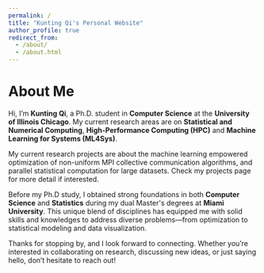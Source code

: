 ```yaml
---
permalink: /
title: "Kunting Qi's Personal Website"
author_profile: true
redirect_from: 
  - /about/
  - /about.html
---
```



# About Me  

Hi, I’m **Kunting Qi**, a Ph.D. student in **Computer Science** at the **University of Illinois Chicago**. My current research areas are on **Statistical and Numerical Computing**, **High-Performance Computing (HPC)** and **Machine Learning for Systems (ML4Sys)**.

My current research projects are about the machine learning empowered optimization of non-uniform MPI collective communication algorithms, and parallel statistical computation for large datasets. Check my projects page for more detail if interested. 

Before my Ph.D study, I obtained strong foundations in both **Computer Science** and **Statistics** during my dual Master's degrees at **Miami University**. This unique blend of disciplines has equipped me with solid skills and knowledges to address diverse problems—from optimization to statistical modeling and data visualization.

Thanks for stopping by, and I look forward to connecting. Whether you’re interested in collaborating on research, discussing new ideas, or just saying hello, don’t hesitate to reach out!  
